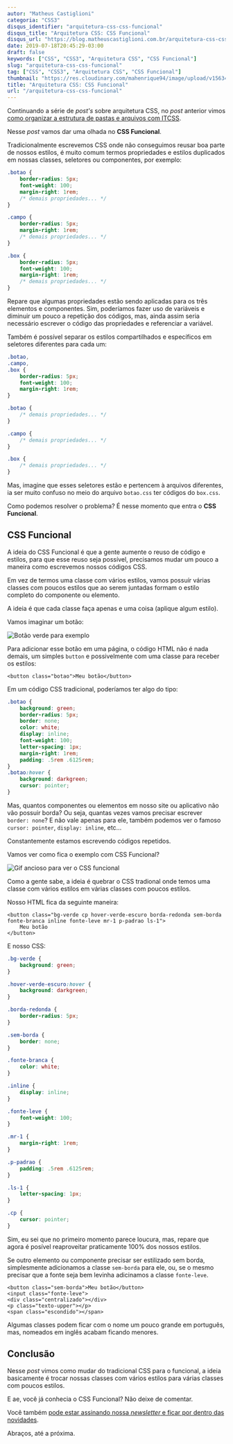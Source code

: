 ```yaml
---
autor: "Matheus Castiglioni"
categoria: "CSS3"
disqus_identifier: "arquitetura-css-css-funcional"
disqus_title: "Arquitetura CSS: CSS Funcional"
disqus_url: "https://blog.matheuscastiglioni.com.br/arquitetura-css-css-funcional"
date: 2019-07-18T20:45:29-03:00
draft: false
keywords: ["CSS", "CSS3", "Arquitetura CSS", "CSS Funcional"]
slug: "arquitetura-css-css-funcional"
tag: ["CSS", "CSS3", "Arquitetura CSS", "CSS Funcional"]
thumbnail: "https://res.cloudinary.com/mahenrique94/image/upload/v1563493730/css3_hs4wbl.jpg"
title: "Arquitetura CSS: CSS Funcional"
url: "/arquitetura-css-css-funcional"
---
```


Continuando a série de *post's* sobre arquitetura CSS, no *post* anterior vimos [como organizar a estrutura de pastas e arquivos com ITCSS](https://blog.matheuscastiglioni.com.br/arquitetura-css-com-itcss/).

Nesse *post* vamos dar uma olhada no **CSS Funcional**.

Tradicionalmente escrevemos CSS onde não conseguimos reusar boa parte de nossos estilos, é muito comum termos propriedades e estilos duplicados em nossas classes, seletores ou componentes, por exemplo:

```css
.botao {
    border-radius: 5px;
    font-weight: 100;
    margin-right: 1rem;
    /* demais propriedades... */
}

.campo {
    border-radius: 5px;
    margin-right: 1rem;
    /* demais propriedades... */
}

.box {
    border-radius: 5px;
    font-weight: 100;
    margin-right: 1rem;
    /* demais propriedades... */
}
```

Repare que algumas propriedades estão sendo aplicadas para os três elementos e componentes. Sim, poderíamos fazer uso de variáveis e diminuir um pouco a repetição dos códigos, mas, ainda assim seria necessário escrever o código das propriedades e referenciar a variável.

Também é possível separar os estilos compartilhados e específicos em seletores diferentes para cada um:

```css
.botao,
.campo,
.box {
    border-radius: 5px;
    font-weight: 100;
    margin-right: 1rem;
}

.botao {
    /* demais propriedades... */
}

.campo {
    /* demais propriedades... */
}

.box {
    /* demais propriedades... */
}
```

Mas, imagine que esses seletores estão e pertencem à arquivos diferentes, ia ser muito confuso no meio do arquivo `botao.css` ter códigos do `box.css`.

Como podemos resolver o problema? É nesse momento que entra o **CSS Funcional**.

## CSS Funcional

A ideia do CSS Funcional é que a gente aumente o reuso de código e estilos, para que esse reuso seja possível, precisamos mudar um pouco a maneira como escrevemos nossos códigos CSS.

Em vez de termos uma classe com vários estilos, vamos possuír várias classes com poucos estilos que ao serem juntadas formam o estilo completo do componente ou elemento.

A ideia é que cada classe faça apenas e uma coisa (aplique algum estilo).

Vamos imaginar um botão:

![Botão verde para exemplo](https://res.cloudinary.com/mahenrique94/image/upload/v1563494671/Screen_Shot_2019-07-18_at_21.03.55_p0tyke.png)

Para adicionar esse botão em uma página, o código HTML não é nada demais, um simples `button` e possivelmente com uma classe para receber os estilos:

```markup
<button class="botao">Meu botão</button>
```

Em um código CSS tradicional, poderíamos ter algo do tipo:

```css
.botao {
    background: green;
    border-radius: 5px;
    border: none;
    color: white;
    display: inline;
    font-weight: 100;
    letter-spacing: 1px;
    margin-right: 1rem;
    padding: .5rem .6125rem;
}
.botao:hover {
    background: darkgreen;
    cursor: pointer;
}
```

Mas, quantos componentes ou elementos em nosso site ou aplicativo não vão possuir borda? Ou seja, quantas vezes vamos precisar escrever `border: none`? E não vale apenas para ele, também podemos ver o famoso `cursor: pointer`, `display: inline`, etc...

Constantemente estamos escrevendo códigos repetidos.

Vamos ver como fica o exemplo com CSS Funcional?

![Gif ancioso para ver o CSS funcional](https://res.cloudinary.com/mahenrique94/image/upload/v1563495054/ezgif.com-optimize_qw4wd7.gif)

Como a gente sabe, a ideia é quebrar o CSS tradional onde temos uma classe com vários estilos em várias classes com poucos estilos.

Nosso HTML fica da seguinte maneira:

```markup
<button class="bg-verde cp hover-verde-escuro borda-redonda sem-borda fonte-branca inline fonte-leve mr-1 p-padrao ls-1">
    Meu botão
</button>
```

E nosso CSS:

```css
.bg-verde {
    background: green;
}

.hover-verde-escuro:hover {
    background: darkgreen;
}

.borda-redonda {
    border-radius: 5px;
}

.sem-borda {
    border: none;
}

.fonte-branca {
    color: white;
}

.inline {
    display: inline;
}

.fonte-leve {
    font-weight: 100;
}

.mr-1 {
    margin-right: 1rem;
}

.p-padrao {
    padding: .5rem .6125rem;
}

.ls-1 {
    letter-spacing: 1px;
}

.cp {
    cursor: pointer;
}
```

Sim, eu sei que no primeiro momento parece loucura, mas, repare que agora é posível reaproveitar praticamente 100% dos nossos estilos.

Se outro elemento ou componente precisar ser estilizado sem borda, simplesmente adicionamos a classe `sem-borda` para ele, ou, se o mesmo precisar que a fonte seja bem levinha adicinamos a classe `fonte-leve`.

```markup
<button class="sem-borda">Meu botão</button>
<input class="fonte-leve">
<div class="centralizado"></div>
<p class="texto-upper"></p>
<span class="escondido"></span>
```

Algumas classes podem ficar com o nome um pouco grande em português, mas, nomeados em inglês acabam ficando menores.

## Conclusão

Nesse *post* vimos como mudar do tradicional CSS para o funcional, a ideia basicamente é trocar nossas classes com vários estilos para várias classes com poucos estilos.

E ae, você já conhecia o CSS Funcional? Não deixe de comentar.

Você também [pode estar assinando nossa *newsletter* e ficar por dentro das novidades](http://eepurl.com/ggP7Rv).

Abraços, até a próxima.
